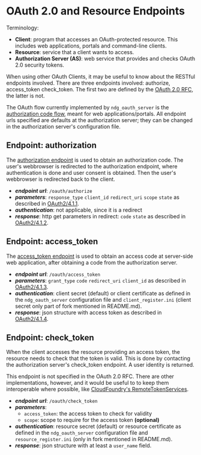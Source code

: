 OAuth 2.0 and Resource Endpoints
================================

Terminology:
* __Client__: program that accesses an OAuth-protected resource. This
      includes web applications, portals and command-line clients.
* __Resource__: service that a client wants to access.
* __Authorization Server (AS)__: web service that provides and checks
      OAuth 2.0 security tokens.

When using other OAuth Clients, it may be useful to know about the RESTful
endpoints involved. There are three endpoints involved: authorize,
access\_token check\_token. The first two are defined by the [OAuth 2.0 RFC],
the latter is not.

The OAuth flow currently implemented by `ndg_oauth_server` is the
[authorization code flow], meant for web applications/portals. All endpoint
urls specified are defaults at the authorization server; they can be changed in
the authorization server's configuration file.


Endpoint: authorization
-----------------------

The [authorization endpoint] is used to obtain an authorization code. The
user's webbrowser is redirected to the authorization endpoint, where
authentication is done and user consent is obtained. Then the user's webbrowser
is redirected back to the client.

* ___endpoint url___: `/oauth/authorize`
* ___parameters___:
   `response_type` `client_id` `redirect_uri` `scope` `state`
   as described in [OAuth2/4.1.1](http://tools.ietf.org/html/rfc6749#section-4.1.1).
* ___authentication___: not applicable, since it is a redirect
* ___response___: http get parameters in redirect: `code` `state`
   as described in [OAuth2/4.1.2](http://tools.ietf.org/html/rfc6749#section-4.1.2).
   

Endpoint: access\_token
-----------------------

The [access\_token endpoint] is used to obtain an access code at server-side
web application, after obtaining a code from the authorization server.

* ___endpoint url___: `/oauth/access_token`
* ___parameters___:
   `grant_type` `code` `redirect_uri` `client_id`
   as described in [OAuth2/4.1.3](http://tools.ietf.org/html/rfc6749#section-4.1.3).
* ___authentication___: client secret (default) or client certificate
   as defined in the `ndg_oauth_server` configuration file and `client_register.ini`
   (client secret only part of fork mentioned in README.md).
* ___response___: json structure with access token
   as described in [OAuth2/4.1.4](http://tools.ietf.org/html/rfc6749#section-4.1.4).


Endpoint: check\_token
----------------------

When the client accesses the resource providing an access token, the resource
needs to check that the token is valid. This is done by contacting the
authorization server's check\_token endpoint. A user identity is returned.

This endpoint is not specified in the OAuth 2.0 RFC. There are other
implementations, however, and it would be useful to to keep them interoperable
where possible, like [CloudFoundry's RemoteTokenServices].


* ___endpoint url___: `/oauth/check_token`
* ___parameters___:
  - `access_token`: the access token to check for validity
  - `scope`: scope to require for the access token __(optional)__
* ___authentication___: resource secret (default) or resource certificate
   as defined in the `ndg_oauth_server` configuration file and `resource_register.ini`
   (only in fork mentioned in README.md).
* ___response___: json structure with at least a `user_name` field.


[OAuth 2.0 RFC]: http://tools.ietf.org/html/rfc6749
[authorization code flow]: http://tools.ietf.org/html/rfc6749#page-24
[authorization endpoint]: http://tools.ietf.org/html/rfc6749#section-3.1
[access\_token endpoint]: http://tools.ietf.org/html/rfc6749#section-3.2
[CloudFoundry's RemoteTokenServices]: https://github.com/cloudfoundry/uaa/blob/master/common/src/main/java/org/cloudfoundry/identity/uaa/oauth/RemoteTokenServices.java

